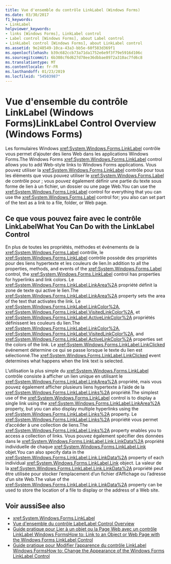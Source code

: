 ```yaml
---
title: Vue d'ensemble du contrôle LinkLabel (Windows Forms)
ms.date: 03/30/2017
f1_keywords:
- LinkLabel
helpviewer_keywords:
- links [Windows Forms], LinkLabel control
- Label control [Windows Forms], about Label control
- LinkLabel control [Windows Forms], about LinkLabel control
ms.assetid: 9e248549-10ca-43a3-bb5e-60f583d369f1
ms.openlocfilehash: b39c682ccb73a71da1752e6e9f3f79e5916d106c
ms.sourcegitcommit: 6b308cf6d627d78ee36dbbae8972a310ac7fd6c8
ms.translationtype: MT
ms.contentlocale: fr-FR
ms.lasthandoff: 01/23/2019
ms.locfileid: "54503987"
---
```

# <a name="linklabel-control-overview-windows-forms"></a><span data-ttu-id="eb01d-102">Vue d'ensemble du contrôle LinkLabel (Windows Forms)</span><span class="sxs-lookup"><span data-stu-id="eb01d-102">LinkLabel Control Overview (Windows Forms)</span></span>
<span data-ttu-id="eb01d-103">Les formulaires Windows <xref:System.Windows.Forms.LinkLabel> contrôle vous permet d’ajouter des liens Web dans les applications Windows Forms.</span><span class="sxs-lookup"><span data-stu-id="eb01d-103">The Windows Forms <xref:System.Windows.Forms.LinkLabel> control allows you to add Web-style links to Windows Forms applications.</span></span> <span data-ttu-id="eb01d-104">Vous pouvez utiliser la <xref:System.Windows.Forms.LinkLabel> contrôle pour tous les éléments que vous pouvez utiliser le <xref:System.Windows.Forms.Label> de contrôle pour ; vous pouvez également définir une partie du texte sous forme de lien à un fichier, un dossier ou une page Web.</span><span class="sxs-lookup"><span data-stu-id="eb01d-104">You can use the <xref:System.Windows.Forms.LinkLabel> control for everything that you can use the <xref:System.Windows.Forms.Label> control for; you also can set part of the text as a link to a file, folder, or Web page.</span></span>  
  
## <a name="what-you-can-do-with-the-linklabel-control"></a><span data-ttu-id="eb01d-105">Ce que vous pouvez faire avec le contrôle LinkLabel</span><span class="sxs-lookup"><span data-stu-id="eb01d-105">What You Can Do with the LinkLabel Control</span></span>  
 <span data-ttu-id="eb01d-106">En plus de toutes les propriétés, méthodes et événements de la <xref:System.Windows.Forms.Label> contrôle, le <xref:System.Windows.Forms.LinkLabel> contrôle possède des propriétés pour des liens hypertexte et les couleurs de lien.</span><span class="sxs-lookup"><span data-stu-id="eb01d-106">In addition to all the properties, methods, and events of the <xref:System.Windows.Forms.Label> control, the <xref:System.Windows.Forms.LinkLabel> control has properties for hyperlinks and link colors.</span></span> <span data-ttu-id="eb01d-107">Le <xref:System.Windows.Forms.LinkLabel.LinkArea%2A> propriété définit la zone de texte qui active le lien.</span><span class="sxs-lookup"><span data-stu-id="eb01d-107">The <xref:System.Windows.Forms.LinkLabel.LinkArea%2A> property sets the area of the text that activates the link.</span></span> <span data-ttu-id="eb01d-108">Le <xref:System.Windows.Forms.LinkLabel.LinkColor%2A>, <xref:System.Windows.Forms.LinkLabel.VisitedLinkColor%2A>, et <xref:System.Windows.Forms.LinkLabel.ActiveLinkColor%2A> propriétés définissent les couleurs du lien.</span><span class="sxs-lookup"><span data-stu-id="eb01d-108">The <xref:System.Windows.Forms.LinkLabel.LinkColor%2A>, <xref:System.Windows.Forms.LinkLabel.VisitedLinkColor%2A>, and <xref:System.Windows.Forms.LinkLabel.ActiveLinkColor%2A> properties set the colors of the link.</span></span> <span data-ttu-id="eb01d-109">Le <xref:System.Windows.Forms.LinkLabel.LinkClicked> événement détermine ce qui se passe lorsque le texte du lien est sélectionné.</span><span class="sxs-lookup"><span data-stu-id="eb01d-109">The <xref:System.Windows.Forms.LinkLabel.LinkClicked> event determines what happens when the link text is selected.</span></span>  
  
 <span data-ttu-id="eb01d-110">L’utilisation la plus simple du <xref:System.Windows.Forms.LinkLabel> contrôle consiste à afficher un lien unique en utilisant le <xref:System.Windows.Forms.LinkLabel.LinkArea%2A> propriété, mais vous pouvez également afficher plusieurs liens hypertexte à l’aide de la <xref:System.Windows.Forms.LinkLabel.Links%2A> propriété.</span><span class="sxs-lookup"><span data-stu-id="eb01d-110">The simplest use of the <xref:System.Windows.Forms.LinkLabel> control is to display a single link using the <xref:System.Windows.Forms.LinkLabel.LinkArea%2A> property, but you can also display multiple hyperlinks using the <xref:System.Windows.Forms.LinkLabel.Links%2A> property.</span></span> <span data-ttu-id="eb01d-111">Le <xref:System.Windows.Forms.LinkLabel.Links%2A> propriété vous permet d’accéder à une collection de liens.</span><span class="sxs-lookup"><span data-stu-id="eb01d-111">The <xref:System.Windows.Forms.LinkLabel.Links%2A> property enables you to access a collection of links.</span></span> <span data-ttu-id="eb01d-112">Vous pouvez également spécifier des données dans le <xref:System.Windows.Forms.LinkLabel.Link.LinkData%2A> propriété individuelle de chaque <xref:System.Windows.Forms.LinkLabel.Link> objet.</span><span class="sxs-lookup"><span data-stu-id="eb01d-112">You can also specify data in the <xref:System.Windows.Forms.LinkLabel.Link.LinkData%2A> property of each individual <xref:System.Windows.Forms.LinkLabel.Link> object.</span></span> <span data-ttu-id="eb01d-113">La valeur de la <xref:System.Windows.Forms.LinkLabel.Link.LinkData%2A> propriété peut être utilisée pour stocker l’emplacement d’un fichier d’Affichage ou l’adresse d’un site Web.</span><span class="sxs-lookup"><span data-stu-id="eb01d-113">The value of the <xref:System.Windows.Forms.LinkLabel.Link.LinkData%2A> property can be used to store the location of a file to display or the address of a Web site.</span></span>  
  
## <a name="see-also"></a><span data-ttu-id="eb01d-114">Voir aussi</span><span class="sxs-lookup"><span data-stu-id="eb01d-114">See also</span></span>
- <xref:System.Windows.Forms.LinkLabel>
- [<span data-ttu-id="eb01d-115">Vue d'ensemble du contrôle Label</span><span class="sxs-lookup"><span data-stu-id="eb01d-115">Label Control Overview</span></span>](../../../../docs/framework/winforms/controls/label-control-overview-windows-forms.md)
- [<span data-ttu-id="eb01d-116">Guide pratique pour Lier à un objet ou la Page Web avec un contrôle LinkLabel Windows Forms</span><span class="sxs-lookup"><span data-stu-id="eb01d-116">How to: Link to an Object or Web Page with the Windows Forms LinkLabel Control</span></span>](../../../../docs/framework/winforms/controls/link-to-an-object-or-web-page-with-wf-linklabel-control.md)
- [<span data-ttu-id="eb01d-117">Guide pratique pour Modifier l’apparence du contrôle LinkLabel Windows Forms</span><span class="sxs-lookup"><span data-stu-id="eb01d-117">How to: Change the Appearance of the Windows Forms LinkLabel Control</span></span>](../../../../docs/framework/winforms/controls/how-to-change-the-appearance-of-the-windows-forms-linklabel-control.md)

